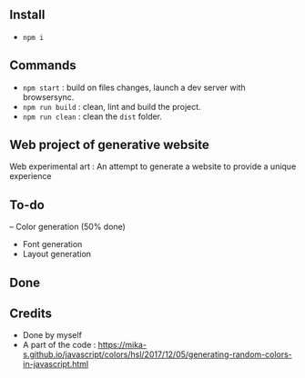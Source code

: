 
## Install

- `npm i`


## Commands

- `npm start` : build on files changes, launch a dev server with browsersync.
- `npm run build` : clean, lint and build the project.
- `npm run clean` : clean the `dist` folder.


## Web project of generative website
Web experimental art :
An attempt to generate a website to provide a unique experience


## To-do


– Color generation (50% done)
- Font generation
- Layout generation 


## Done



## Credits

- Done by myself
- A part of the code : https://mika-s.github.io/javascript/colors/hsl/2017/12/05/generating-random-colors-in-javascript.html
